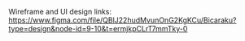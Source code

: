 Wireframe and UI design links:
https://www.figma.com/file/QBlJ22hudMvunOnG2KgKCu/Bicaraku?type=design&node-id=9-10&t=ermjkpCLrT7mmTky-0

